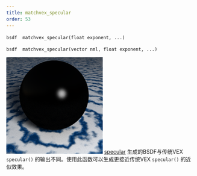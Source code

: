 ```yaml
---
title: matchvex_specular
order: 53
---
```


`bsdf  matchvex_specular(float exponent, ...)`

`bsdf  matchvex_specular(vector nml, float exponent, ...)`

![](../_static/rendering/matchvex_specular.png)
[specular](../bsdfs/specular "返回一个镜面BSDF或计算镜面着色。") 生成的BSDF与传统VEX `specular()` 的输出不同。使用此函数可以生成更接近传统VEX `specular()` 的近似效果。
